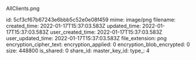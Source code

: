 AllClients.png

id: 5cf3cf67b67243e6bbb5c52e0e08f459
mime: image/png
filename: 
created_time: 2022-01-17T15:37:03.583Z
updated_time: 2022-01-17T15:37:03.583Z
user_created_time: 2022-01-17T15:37:03.583Z
user_updated_time: 2022-01-17T15:37:03.583Z
file_extension: png
encryption_cipher_text: 
encryption_applied: 0
encryption_blob_encrypted: 0
size: 448800
is_shared: 0
share_id: 
master_key_id: 
type_: 4